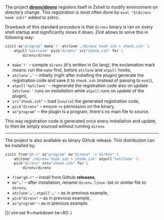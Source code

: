The project [**direnv/direnv**](https://github.com/direnv/direnv) registers
itself in Zshell to modify environment on directory change. This registration is
most often done by `eval "$(direnv hook zsh)"` added to zshrc.

Drawback of this standard procedure is that `direnv` binary is ran on every
shell startup and significantly slows it down. Zinit allows to solve this in
following way:

```zsh
zinit as"program" make'!' atclone'./direnv hook zsh > zhook.zsh' \
    atpull'%atclone' pick"direnv" src"zhook.zsh" for \
        direnv/direnv
```

 - `make'!'` – compile `direnv` (it's written in Go lang); the exclamation mark
   means: run the `make` first, before `atclone` and `atpull` hooks,
 - `atclone'…'` – initially (right after installing the plugin) generate the
   registration code and save it to `zhook.zsh` (instead of passing to `eval`),
 - `atpull'%atclone'` – regenerate the registration code also on update
   (`atclone''` runs on *installation* while `atpull` runs on *update* of the
   plugin),
 - `src"zhook.zsh"` – load (`source`) the generated registration code,
 - `pick"direnv"` – ensure `+x` permission on the binary,
 - `as"program"` – the plugin is a program, there's no main file to source.

This way registration code is generated once every installation and update, to then be simply sourced without running `direnv`.

***

The project is also available as binary Github release. This distribution can be installed by:

```zsh
zinit from"gh-r" as"program" mv"direnv* -> direnv" \
    atclone'./direnv hook zsh > zhook.zsh' atpull'%atclone' \
    pick"direnv" src="zhook.zsh" for \
        direnv/direnv
```

 - `from"gh-r"` – install from Github **releases**,
 - `mv"…"` – after installation, rename `direnv.linux-386` or similar file to
   `direnv`,
 - `atclone'…'`, `atpull'…'` – as in previous example,
 - `pick"direnv"` – as in previous example,
 - `as"program"` – as in previous example.

[]( vim:set ft=markdown tw=80: )
